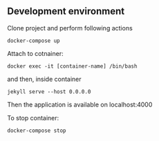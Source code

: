 ## Development environment 

Clone project and perform following actions
```
docker-compose up
```

Attach to cotnainer:

```
docker exec -it [container-name] /bin/bash
```

and then, inside container

```
jekyll serve --host 0.0.0.0
```
Then the application is available on localhost:4000

To stop container:
```
docker-compose stop
```